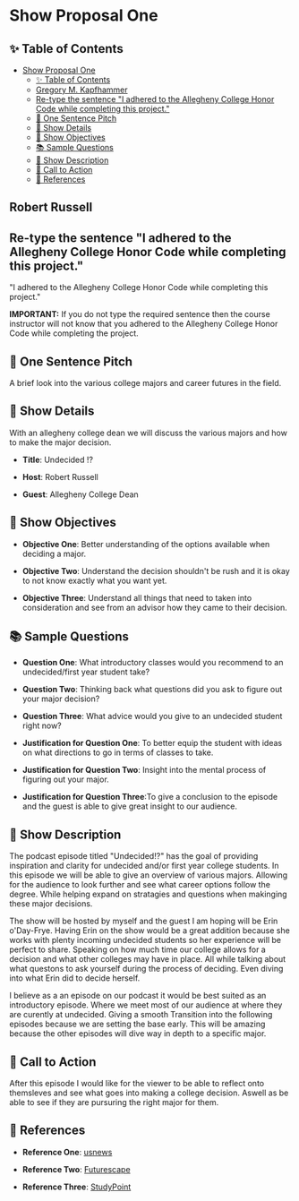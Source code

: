 # Show Proposal One

## ✨ Table of Contents

<!---toc start-->

* [Show Proposal One](#show-proposal-one)
  * [✨ Table of Contents](#-table-of-contents)
  * [Gregory M. Kapfhammer](#gregory-m-kapfhammer)
  * [Re-type the sentence "I adhered to the Allegheny College Honor Code while completing this project."](#re-type-the-sentence-i-adhered-to-the-allegheny-college-honor-code-while-completing-this-project)
  * [🏁 One Sentence Pitch](#-one-sentence-pitch)
  * [🔬 Show Details](#-show-details)
  * [📝 Show Objectives](#-show-objectives)
  * [📚 Sample Questions](#-sample-questions)
  * [🎉 Show Description](#-show-description)
  * [📢 Call to Action](#-call-to-action)
  * [🦜 References](#-references)

<!---toc end-->

## Robert Russell

## Re-type the sentence "I adhered to the Allegheny College Honor Code while completing this project."

"I adhered to the Allegheny College Honor Code while completing this project."

**IMPORTANT:** If you do not type the required sentence then the course
instructor will not know that you adhered to the Allegheny College Honor Code
while completing the project.

## 🏁 One Sentence Pitch

A brief look into the various college majors and career futures in the field.

## 🔬 Show Details

With an allegheny college dean we will discuss the various majors and how to make the major decision.

- **Title**: Undecided !?

- **Host**: Robert Russell

- **Guest**: Allegheny College Dean

## 📝 Show Objectives

- **Objective One**: Better understanding of the options available when deciding a major.

- **Objective Two**: Understand the decision shouldn't be rush and it is okay to not know exactly what you want yet.

- **Objective Three**: Understand all things that need to taken into consideration and see from an advisor how they came to their decision.

## 📚 Sample Questions

- **Question One**: What introductory classes would you recommend to an undecided/first year student take?

- **Question Two**: Thinking back what questions did you ask to figure out your major decision?

- **Question Three**: What advice would you give to an undecided student right now?

- **Justification for Question One**: To better equip the student with ideas on what directions to go in terms of classes to take.

- **Justification for Question Two**: Insight into the mental process of figuring out your major.

- **Justification for Question Three**:To give a conclusion to the episode and the guest is able to give great insight to our audience.

## 🎉 Show Description

The podcast episode titled "Undecided!?" has the goal of providing inspiration and clarity for undecided and/or first year college students. In this episode we will be able to give an overview of various majors. Allowing for the audience to look further and see what career options follow the degree. While helping expand on stratagies and questions when makinging these major decisions.

The show will be hosted by myself and the guest I am hoping will be Erin o'Day-Frye. Having Erin on the show would be a great addition because she works with plenty incoming undecided students so her experience will be perfect to share. Speaking on how much time our college allows for a decision and what other colleges may have in place. All while talking about what questons to ask yourself during the process of deciding. Even diving into what Erin did to decide herself.

I believe as a an episode on our podcast it would be best suited as an introductory episode. Where we meet most of our audience at where they are curently at undecided. Giving a smooth Transition into the following episodes because we are setting the base early. This will be amazing because the other episodes will dive way in depth to a specific major.

## 📢 Call to Action

After this episode I would like for the viewer to be able to reflect onto themsleves and see what goes into making a college decision.
Aswell as be able to see if they are pursuring the right major for them.

## 🦜 References

- **Reference One**: [usnews](https://www.usnews.com/education/blogs/college-admissions-playbook/articles/pros-cons-of-applying-to-college-as-an-undecided-major)

- **Reference Two**: [Futurescape](https://futurescape.asa.org/?gad_source=1&gclid=CjwKCAiAlJKuBhAdEiwAnZb7lRuFihfPx0WWYLiaewMd1Ym7AtEcXtlTXpGEUKJNxt2w1qkToNYNzBoCCXYQAvD_BwE)

- **Reference Three**: [StudyPoint](https://www.studypoint.com/expert-advice/what-can-i-do-this-summer-to-help-narrow-down-a-ma/)
